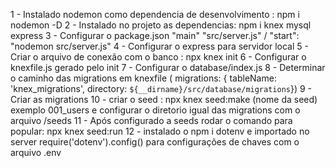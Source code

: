 1 - Instalado nodemon como dependencia de desenvolvimento : npm i nodemon -D
2 - Instalado no projeto as dependencias: npm i knex mysql express
3 - Configurar o package.json "main" "src/server.js" / "start": "nodemon src/server.js"
4 - Configurar o express para servidor local
5 - Criar o arquivo de conexão com o banco : npx knex init
6 - Configurar o knexfile.js gerado pelo init
7 - Configurar o database/index.js 
8 - Determinar o caminho das migrations em knexfile (   migrations: { tableName: 'knex_migrations', directory: `${__dirname}/src/database/migrations`})
9 - Criar as migrations
10 - criar o seed : npx knex seed:make (nome da seed) exemplo 001_users e configurar o diretorio igual das migrations com o arquivo /seeds
11 - Após configurado a seeds rodar o comando para popular: npx knex seed:run
12 - instalado o  npm i dotenv e importado no server require('dotenv').config() para configurações de chaves com o arquivo .env